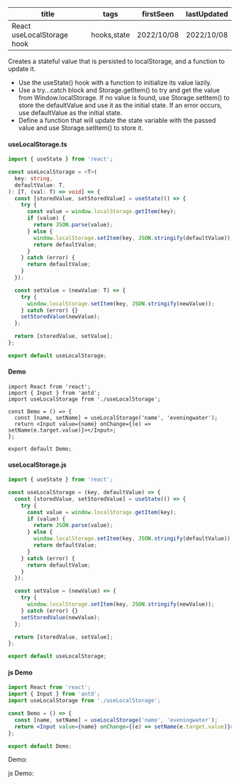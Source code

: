| title                      | tags        | firstSeen  | lastUpdated |
| -------------------------- | ----------- | ---------- | ----------- |
| React useLocalStorage hook | hooks,state | 2022/10/08 | 2022/10/08  |

Creates a stateful value that is persisted to localStorage, and a function to update it.

- Use the useState() hook with a function to initialize its value lazily.
- Use a try...catch block and Storage.getItem() to try and get the value from Window.localStorage. If no value is found, use Storage.setItem() to store the defaultValue and use it as the initial state. If an error occurs, use defaultValue as the initial state.
- Define a function that will update the state variable with the passed value and use Storage.setItem() to store it.

#### useLocalStorage.ts

```ts
import { useState } from 'react';

const useLocalStorage = <T>(
  key: string,
  defaultValue: T,
): [T, (val: T) => void] => {
  const [storedValue, setStoredValue] = useState(() => {
    try {
      const value = window.localStorage.getItem(key);
      if (value) {
        return JSON.parse(value);
      } else {
        window.localStorage.setItem(key, JSON.stringify(defaultValue));
        return defaultValue;
      }
    } catch (error) {
      return defaultValue;
    }
  });

  const setValue = (newValue: T) => {
    try {
      window.localStorage.setItem(key, JSON.stringify(newValue));
    } catch (error) {}
    setStoredValue(newValue);
  };

  return [storedValue, setValue];
};

export default useLocalStorage;
```

#### Demo

```tsx | pure
import React from 'react';
import { Input } from 'antd';
import useLocalStorage from './useLocalStorage';

const Demo = () => {
  const [name, setName] = useLocalStorage('name', 'eveningwater');
  return <Input value={name} onChange={(e) => setName(e.target.value)}></Input>;
};

export default Demo;
```

#### useLocalStorage.js

```js
import { useState } from 'react';

const useLocalStorage = (key, defaultValue) => {
  const [storedValue, setStoredValue] = useState(() => {
    try {
      const value = window.localStorage.getItem(key);
      if (value) {
        return JSON.parse(value);
      } else {
        window.localStorage.setItem(key, JSON.stringify(defaultValue));
        return defaultValue;
      }
    } catch (error) {
      return defaultValue;
    }
  });

  const setValue = (newValue) => {
    try {
      window.localStorage.setItem(key, JSON.stringify(newValue));
    } catch (error) {}
    setStoredValue(newValue);
  };

  return [storedValue, setValue];
};

export default useLocalStorage;
```

#### js Demo

```jsx | pure
import React from 'react';
import { Input } from 'antd';
import useLocalStorage from './useLocalStorage';

const Demo = () => {
  const [name, setName] = useLocalStorage('name', 'eveningwater');
  return <Input value={name} onChange={(e) => setName(e.target.value)}></Input>;
};

export default Demo;
```

Demo:

<code src="./Demo.tsx" id="localStorageTsDemo"></code>

js Demo:

<code src="./js/Demo.jsx" id="localStorageJsDemo"></code>
